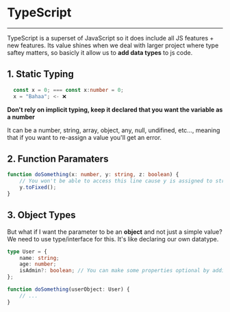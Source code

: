 # TypeScript

---

TypeScript is a superset of JavaScript so it does include all JS features + new features. Its value shines when we deal with larger project where type saftey matters, so basicly it allow us to **add data types** to js code.

## 1. Static Typing

```ts
  const x = 0; === const x:number = 0;
  x = "Bahaa"; <- ❌
```

**Don't rely on implicit typing, keep it declared that you want the variable as a number**

It can be a number, string, array, object, any, null, undifined, etc..., meaning that if you want to re-assign a value you'll get an error.

## 2. Function Paramaters

```ts
function doSomething(x: number, y: string, z: boolean) {
	// You won't be able to access this line cause y is assigned to string and toFixed method is for number!
	y.toFixed();
}
```

## 3. Object Types

But what if I want the parameter to be an **object** and not just a simple value? We need to use type/interface for this. It's like declaring our own datatype.

```ts
type User = {
	name: string;
	age: number;
	isAdmin?: boolean; // You can make some properties optional by adding "?" after the variable
};

function doSomething(userObject: User) {
	// ...
}
```
